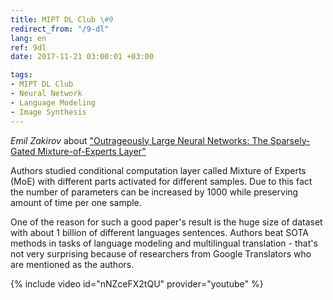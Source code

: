 ```yaml
---
title: MIPT DL Club \#9
redirect_from: "/9-dl"
lang: en
ref: 9dl
date: 2017-11-21 03:00:01 +03:00

tags:
- MIPT DL Club
- Neural Network
- Language Modeling
- Image Synthesis
---
```


_Emil Zakirov_ about ["Outrageously Large Neural Networks: The Sparsely-Gated Mixture-of-Experts Layer"](https://arxiv.org/abs/1701.06538)

Authors studied conditional computation layer called Mixture of Experts (MoE) with different parts activated for different samples. Due to this fact the number of parameters can be increased by 1000 while preserving amount of time per one sample.

One of the reason for such a good paper's result is the huge size of dataset with about 1 billion of different languages sentences. Authors beat SOTA methods in tasks of language modeling and multilingual translation - that's not very surprising because of researchers from Google Translators who are mentioned as the authors.

{% include video id="nNZceFX2tQU" provider="youtube" %}
